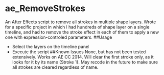 # ae_RemoveStrokes
An After Effects script to remove all strokes in multiple shape layers.
Wrote for a specific project in which I had hundreds of shape layer on a single timeline, and had to remove the stroke effect in each of them to apply a new one with expression-controled parameters.
##Usage
- Select the layers on the timeline panel
- Execute the script
##Known Issues
None, but has not been tested extensively. Works on AE CC 2014.
Will clear the first stroke only, as it looks for it by its name (Stroke 1). May recode in the future to make sure all strokes are cleared regardless of name.
